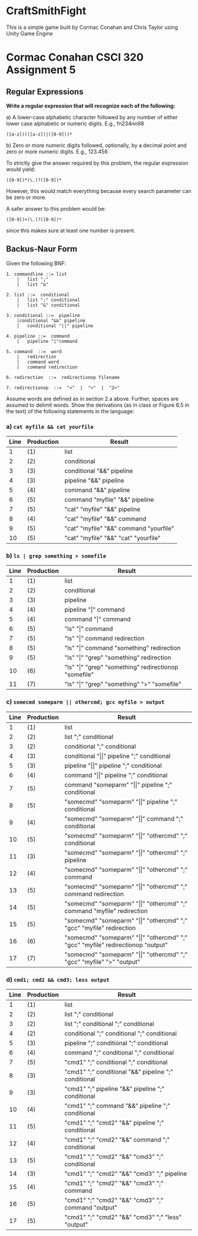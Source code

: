 # CraftSmithFight
This is a simple game built by Cormac Conahan and Chris Taylor using Unity Game Engine

# **Cormac Conahan CSCI 320 Assignment 5**

## **Regular Expressions**

**Write a regular expression that will recognize each of the following:**

a) A lower-case alphabetic character followed by any number of either lower case alphabetic or numeric digits. E.g., fn234nn98

`([a-z])(([a-z])|([0-9]))*`

b) Zero or more numeric digits followed, optionally, by a decimal point and zero or more numeric digits. E.g., 123.456

To strictly give the answer required by this problem, the regular expression would yield:

`([0-9])*(\.)?([0-9])*`

However, this would match everything because every search parameter can be zero or more.

A safer answer to this problem would be:

`([0-9])+(\.)?([0-9])*`

since this makes sure at least one number is present.

## **Backus-Naur Form**

Given the following BNF:

    1. commandline ::= list
        |   list ";"
        |   list "&"

    2. list ::=  conditional
        |   list ";" conditional
        |   list "&" conditional

    3. conditional ::=  pipeline
        |conditional "&&" pipeline
        |   conditional "||" pipeline

    4. pipeline ::=  command
        |   pipeline "|"command

    5. command  ::=  word
        |   redirection
        |   command word
        |   command redirection
        
    6. redirection  ::=  redirectionop filename
   
    7. redirectionop  ::=  "<"  |  ">"  |  "2>"

Assume words are defined as in section 2.a above. Further, spaces are assumed to delimit words. Show the derivations (as in class or Figure 6.5 in the text) of the following statements in the language:

### **a) `cat myfile && cat yourfile`**

Line | Production | Result
-----|------------|-------
1 | (1) | list
2 | (2) | conditional
3 | (3) | conditional "&&" pipeline
4 | (3) | pipeline "&&" pipeline
5 | (4) | command "&&" pipeline
6 | (5) | command "myfile" "&&" pipeline
7 | (5) | "cat" "myfile" "&&" pipeline
8 | (4) | "cat" "myfile" "&&" command
9 | (5) | "cat" "myfile" "&&" command "yourfile"
10 | (5) | "cat" "myfile" "&&" "cat" "yourfile"

### **b) `ls | grep something > somefile`**

Line | Production | Result
-----|------------|-------
1 | (1) | list
2 | (2) | conditional
3 | (3) | pipeline
4 | (4) | pipeline "\|" command
5 | (4) | command "\|" command
6 | (5) | "ls" "\|" command
7 | (5) | "ls" "\|" command redirection
8 | (5) | "ls" "\|" command "something" redirection
9 | (5) | "ls" "\|" "grep" "something" redirection
10 | (6) | "ls" "\|" "grep" "something" redirectionop "somefile"
11 | (7) | "ls" "\|" "grep" "something" ">" "somefile"

### **c) `somecmd someparm || othercmd; gcc myfile > output`**

Line | Production | Result
-----|------------|-------
1 | (1) | list
2 | (2) | list ";" conditional
3 | (2) | conditional ";" conditional
4 | (3) | conditional "\|\|" pipeline ";" conditional
5 | (3) | pipeline "\|\|" pipeline ";" conditional
6 | (4) | command "\|\|" pipeline ";" conditional
7 | (5) | command "someparm" "\|\|" pipeline ";" conditional
8 | (5) | "somecmd" "someparm" "\|\|" pipeline ";" conditional
9 | (4) | "somecmd" "someparm" "\|\|" command ";" conditional
10 | (5) | "somecmd" "someparm" "\|\|" "othercmd" ";" conditional
11 | (3) | "somecmd" "someparm" "\|\|" "othercmd" ";" pipeline
12 | (4) | "somecmd" "someparm" "\|\|" "othercmd" ";" command
13 | (5) | "somecmd" "someparm" "\|\|" "othercmd" ";" command redirection
14 | (5) | "somecmd" "someparm" "\|\|" "othercmd" ";" command "myfile" redirection
15 | (5) | "somecmd" "someparm" "\|\|" "othercmd" ";" "gcc" "myfile" redirection
16 | (6) | "somecmd" "someparm" "\|\|" "othercmd" ";" "gcc" "myfile" redirectionop "output"
17 | (7) | "somecmd" "someparm" "\|\|" "othercmd" ";" "gcc" "myfile" ">" "output"

### **d) `cmd1; cmd2 && cmd3; less output`**

Line | Production | Result
-----|------------|-------
1 | (1) | list
2 | (2) | list ";" conditional
3 | (2) | list ";" conditional ";" conditional
4 | (2) | conditional ";" conditional ";" conditional
5 | (3) | pipeline ";" conditional ";" conditional
6 | (4) | command ";" conditional ";" conditional
7 | (5) | "cmd1" ";" conditional ";" conditional
8 | (3) | "cmd1" ";" conditional "&&" pipeline ";" conditional
9 | (3) | "cmd1" ";" pipeline "&&" pipeline ";" conditional
10 | (4) | "cmd1" ";" command "&&" pipeline ";" conditional
11 | (5) | "cmd1" ";" "cmd2" "&&" pipeline ";" conditional
12 | (4) | "cmd1" ";" "cmd2" "&&" command ";" conditional
13 | (5) | "cmd1" ";" "cmd2" "&&" "cmd3" ";" conditional
14 | (3) | "cmd1" ";" "cmd2" "&&" "cmd3" ";" pipeline
15 | (4) | "cmd1" ";" "cmd2" "&&" "cmd3" ";" command
16 | (5) | "cmd1" ";" "cmd2" "&&" "cmd3" ";" command "output"
17 | (5) | "cmd1" ";" "cmd2" "&&" "cmd3" ";" "less" "output"
